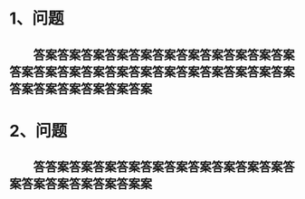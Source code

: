 # 1、问题 #
## &ensp;&ensp;&ensp;&ensp;答案答案答案答案答案答案答案答案答案答案答案答案答案答案答案答案答案答案答案答案答案答案答案答案答案答案答案答案答案 ##
# 2、问题 #
## &ensp;&ensp;&ensp;&ensp;答答案答案答案答案答案答案答案答案答案答案答案答案答案答案答案答案案 ##